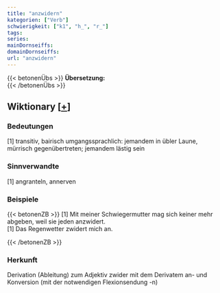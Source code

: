 ```yaml
---
title: "anzwidern"
kategorien: ["Verb"]
schwierigkeit: ["k1", "h_", "r_"]
tags:
series:
mainDornseiffs:
domainDornseiffs:
url: "anzwidern"
---
```


{{< betonenÜbs >}}
**Übersetzung:**  
{{< /betonenÜbs >}}

## Wiktionary [[+](https://de.wiktionary.org/wiki/anzwidern)]

### Bedeutungen
[1] transitiv, bairisch umgangssprachlich: jemandem in übler Laune, mürrisch gegenübertreten; jemandem lästig sein  

### Sinnverwandte
[1] angranteln, annerven  

### Beispiele
{{< betonenZB >}}
[1] Mit meiner Schwiegermutter mag sich keiner mehr abgeben, weil sie jeden anzwidert.  
[1] Das Regenwetter zwidert mich an.  

{{< /betonenZB >}}
### Herkunft
Derivation (Ableitung) zum Adjektiv zwider mit dem Derivatem an- und Konversion (mit der notwendigen Flexionsendung -n)  


